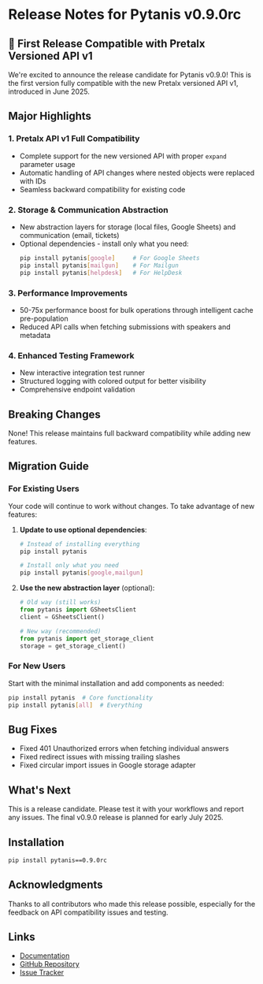 # Release Notes for Pytanis v0.9.0rc

## 🎉 First Release Compatible with Pretalx Versioned API v1

We're excited to announce the release candidate for Pytanis v0.9.0! This is the first version fully compatible with the new Pretalx versioned API v1, introduced in June 2025.

## Major Highlights

### 1. **Pretalx API v1 Full Compatibility**
- Complete support for the new versioned API with proper `expand` parameter usage
- Automatic handling of API changes where nested objects were replaced with IDs
- Seamless backward compatibility for existing code

### 2. **Storage & Communication Abstraction**
- New abstraction layers for storage (local files, Google Sheets) and communication (email, tickets)
- Optional dependencies - install only what you need:
  ```bash
  pip install pytanis[google]     # For Google Sheets
  pip install pytanis[mailgun]    # For Mailgun
  pip install pytanis[helpdesk]   # For HelpDesk
  ```

### 3. **Performance Improvements**
- 50-75x performance boost for bulk operations through intelligent cache pre-population
- Reduced API calls when fetching submissions with speakers and metadata

### 4. **Enhanced Testing Framework**
- New interactive integration test runner
- Structured logging with colored output for better visibility
- Comprehensive endpoint validation

## Breaking Changes

None! This release maintains full backward compatibility while adding new features.

## Migration Guide

### For Existing Users

Your code will continue to work without changes. To take advantage of new features:

1. **Update to use optional dependencies**:
   ```bash
   # Instead of installing everything
   pip install pytanis

   # Install only what you need
   pip install pytanis[google,mailgun]
   ```

2. **Use the new abstraction layer** (optional):
   ```python
   # Old way (still works)
   from pytanis import GSheetsClient
   client = GSheetsClient()

   # New way (recommended)
   from pytanis import get_storage_client
   storage = get_storage_client()
   ```

### For New Users

Start with the minimal installation and add components as needed:
```bash
pip install pytanis  # Core functionality
pip install pytanis[all]  # Everything
```

## Bug Fixes

- Fixed 401 Unauthorized errors when fetching individual answers
- Fixed redirect issues with missing trailing slashes
- Fixed circular import issues in Google storage adapter

## What's Next

This is a release candidate. Please test it with your workflows and report any issues. The final v0.9.0 release is planned for early July 2025.

## Installation

```bash
pip install pytanis==0.9.0rc
```

## Acknowledgments

Thanks to all contributors who made this release possible, especially for the feedback on API compatibility issues and testing.

## Links

- [Documentation](https://florianwilhelm.info/pytanis/)
- [GitHub Repository](https://github.com/PyCon-DE/pytanis)
- [Issue Tracker](https://github.com/PyCon-DE/pytanis/issues)
